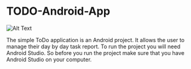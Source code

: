 # TODO-Android-App
![Alt Text](https://1.bp.blogspot.com/-JUIuU9hA6xE/XuB12472Y3I/AAAAAAAARMU/J37CQtVAoUE5Pd18t2PVrtsnjgpVe9JPgCK4BGAsYHg/s320/dribbble_shot_hd_4x.png)

The simple ToDo application is an Android project. It allows the user to manage their day by day task report. 
To run the project you will need Android Studio. 
So before you run the project make sure that you have Android Studio on your computer.

